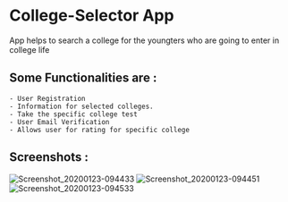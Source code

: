 # College-Selector App
 App helps to search a college for the youngters who are going to enter in college life
## Some Functionalities are :
    - User Registration
    - Information for selected colleges.
    - Take the specific college test
    - User Email Verification
    - Allows user for rating for specific college

## Screenshots :
![Screenshot_20200123-094433](https://user-images.githubusercontent.com/41748122/72970896-8b7da700-3dee-11ea-87a1-c558f4bdde55.png)
![Screenshot_20200123-094451](https://user-images.githubusercontent.com/41748122/72970927-a2bc9480-3dee-11ea-9488-2a7297101f90.png)
![Screenshot_20200123-094533](https://user-images.githubusercontent.com/41748122/72970945-aea85680-3dee-11ea-90f2-893001032ec9.png)

